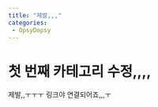 ```yaml
---
title: "제발,,,"
categories:
 - OpsyDopsy
---
```


# 첫 번째 카테고리 수정,,,,

제발,,ㅜㅜㅜ 링크야 연결되어죠,,,ㅜ
